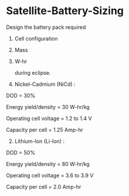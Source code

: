 # Satellite-Battery-Sizing

Design the battery pack required 

1) Cell configuration

2) Mass

3) W-hr 

   during eclipse.

1) Nickel-Cadmium (NiCd) :

DOD = 30%

Energy yield/density = 30 W-hr/kg

Operating cell voltage = 1.2 to 1.4 V

Capacity per cell = 1.25 Amp-hr



2) Lithium-Ion (Li-Ion) :

DOD = 50%

Energy yield/density = 80 W-hr/kg

Operating cell voltage = 3.6 to 3.9 V

Capacity per cell = 2.0 Amp-hr

